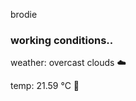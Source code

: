 brodie

<!--weather_start-->
### working conditions..

weather: overcast clouds ☁️

temp: 21.59 °C 🥶

<!--weather_end-->
